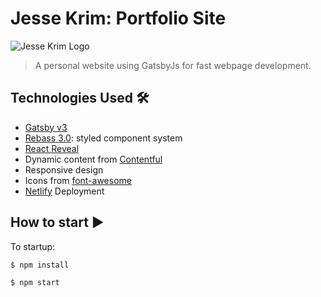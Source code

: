 # Jesse Krim: Portfolio Site

![Jesse Krim Logo](./media/header-logo.png)

> A personal website using GatsbyJs for fast webpage development.

## Technologies Used 🛠

- [Gatsby v3](https://www.gatsbyjs.org/)
- [Rebass 3.0](https://rebassjs.org/): styled component system
- [React Reveal](https://www.react-reveal.com/)
- Dynamic content from [Contentful](https://contentful.com)
- Responsive design
- Icons from [font-awesome](https://fontawesome.com/)
- [Netlify](https://www.netlify.com) Deployment

## How to start ▶️

To startup:

```bash
$ npm install
```

```bash
$ npm start
```
